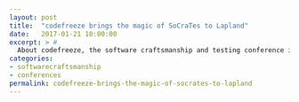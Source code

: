 ```yaml
---
layout: post
title:  "codefreeze brings the magic of SoCraTes to Lapland"
date:   2017-01-21 10:00:00
excerpt: > #
  About codefreeze, the software craftsmanship and testing conference in the arctic circle
categories:
- softwarecraftsmanship
- conferences
permalink: codefreeze-brings-the-magic-of-socrates-to-lapland
---
```


